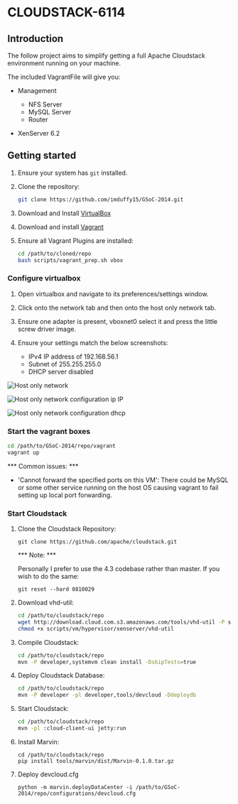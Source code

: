 # CLOUDSTACK-6114

## Introduction

The follow project aims to simplify getting a full Apache Cloudstack environment running on your machine.

The included VagrantFile will give you:

 - Management
     - NFS Server
     - MySQL Server
     - Router

 - XenServer 6.2

## Getting started

1. Ensure your system has `git` installed.

1. Clone the repository:

	```bash
	git clone https://github.com/imduffy15/GSoC-2014.git
	```

1. Download and Install [VirtualBox](https://www.virtualbox.org/wiki/Downloads)
 
1. Download and install [Vagrant](https://www.vagrantup.com/downloads.html)

1. Ensure all Vagrant Plugins are installed:

	```bash
	cd /path/to/cloned/repo
	bash scripts/vagrant_prep.sh vbox
	```
### Configure virtualbox

1. Open virtualbox and navigate to its preferences/settings window. 

1. Click onto the network tab and then onto the host only network tab. 

1. Ensure one adapter is present, vboxnet0 select it and press the little screw driver image.

1. Ensure your settings match the below screenshots:

    - IPv4 IP address of 192.168.56.1
    - Subnet of 255.255.255.0
    - DHCP server disabled
    
![Host only network](https://gist.githubusercontent.com/imduffy15/34d5b2fb6bb0d68d48c0/raw/Screen%20Shot%202014-06-16%20at%2019.23.04.png)


![Host only network configuration ip IP](https://gist.github.com/imduffy15/34d5b2fb6bb0d68d48c0/raw/09e14e7e6b6c5918c0bb267f4fc925e04dbe44f4/Screen%20Shot%202014-06-16%20at%2019.22.58.png)


![Host only network configuration dhcp](https://gist.github.com/imduffy15/34d5b2fb6bb0d68d48c0/raw/66f5be5429638a3544f2a48719685e0f415b2322/Screen%20Shot%202014-06-16%20at%2019.23.00.png)


### Start the vagrant boxes


```bash
cd /path/to/GSoC-2014/repo/vagrant
vagrant up
```

*** Common issues: ***

- 'Cannot forward the specified ports on this VM': There could be MySQL or some other
  service running on the host OS causing vagrant to fail setting up local port forwarding.


### Start Cloudstack

1. Clone the Cloudstack Repository:

	```
	git clone https://github.com/apache/cloudstack.git
	```

	*** Note: ***
	
	Personally I prefer to use the 4.3 codebase rather than master. If you wish to do the same:	

	```
	git reset --hard 0810029
	```

1. Download vhd-util:

	```bash
	cd /path/to/cloudstack/repo
	wget http://download.cloud.com.s3.amazonaws.com/tools/vhd-util -P scripts/vm/hypervisor/xenserver/
	chmod +x scripts/vm/hypervisor/xenserver/vhd-util
	```

1. Compile Cloudstack:

	```bash
	cd /path/to/cloudstack/repo
	mvn -P developer,systemvm clean install -DskipTests=true
	```
	
1. Deploy Cloudstack Database:

	```bash
	cd /path/to/cloudstack/repo
	mvn -P developer -pl developer,tools/devcloud -Ddeploydb
	```

1. Start Cloudstack:

	```bash
	cd /path/to/cloudstack/repo
	mvn -pl :cloud-client-ui jetty:run
	```

1. Install Marvin:

	```
	cd /path/to/cloudstack/repo
	pip install tools/marvin/dist/Marvin-0.1.0.tar.gz
	```

1. Deploy devcloud.cfg

	```
	python -m marvin.deployDataCenter -i /path/to/GSoC-2014/repo/configurations/devcloud.cfg 
	```

